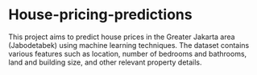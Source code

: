 # House-pricing-predictions
This project aims to predict house prices in the Greater Jakarta area (Jabodetabek) using machine learning techniques. The dataset contains various features such as location, number of bedrooms and bathrooms, land and building size, and other relevant property details.
